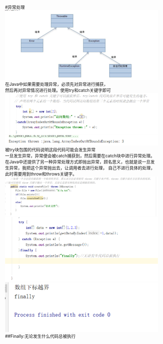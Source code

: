 #异常处理
![Image text](e1.png)  
在Java中如果需要处理异常，必须先对异常进行捕获，  
然后再对异常情况进行处理。使用try和catch关键字即可  
![Image text](e2.png)  
![Image text](e3.png)  
被try块包围的代码说明这段代码可能会发生异常  
一旦发生异常，异常便会被catch捕获到，然后需要在catch块中进行异常处理。  
在Java中还提供了另一种异常处理方式即抛出异常，顾名思义，也就是说一旦发生异常，我把这个异常抛出去，让调用者去进行处理，
自己不进行具体的处理，此时需要用到throw和throws关键字。  
![Image text](e5.png)    
 ![Image text](e4.png)  
 ![Image text](e6.png)  
 ##Finally:无论发生什么代码总被执行
 
